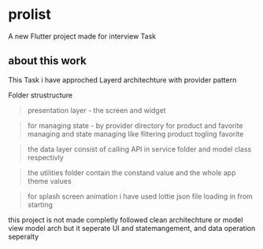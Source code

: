 # prolist

A new Flutter project made for interview Task

## about this work

This Task i have approched Layerd architechture with provider pattern

Folder strustructure 

> presentation layer - the screen and widget 

> for managing state - by provider directory for product and favorite managing 
and state managing like filtering product togling favorite

> the data layer consist of calling API in service folder and model class respectivly

>the utilities folder contain the constand value and the whole app theme values

>for splash screen animation i have used lottie json file loading in from starting



this project is not made completly followed clean architechture or model view model arch but it seperate UI and statemangement, and data operation seperalty









